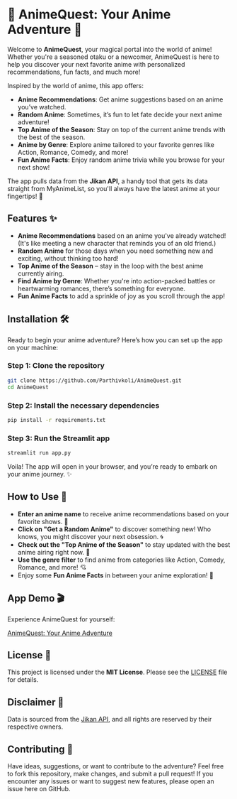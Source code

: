  # 🎥 AnimeQuest: Your Anime Adventure 🌟

Welcome to **AnimeQuest**, your magical portal into the world of anime! Whether you're a seasoned otaku or a newcomer, AnimeQuest is here to help you discover your next favorite anime with personalized recommendations, fun facts, and much more! 

Inspired by the world of anime, this app offers:

- **Anime Recommendations**: Get anime suggestions based on an anime you’ve watched.
- **Random Anime**: Sometimes, it’s fun to let fate decide your next anime adventure!
- **Top Anime of the Season**: Stay on top of the current anime trends with the best of the season.
- **Anime by Genre**: Explore anime tailored to your favorite genres like Action, Romance, Comedy, and more!
- **Fun Anime Facts**: Enjoy random anime trivia while you browse for your next show!

The app pulls data from the **Jikan API**, a handy tool that gets its data straight from MyAnimeList, so you'll always have the latest anime at your fingertips! 🌸

## Features ✨

- **Anime Recommendations** based on an anime you've already watched! (It's like meeting a new character that reminds you of an old friend.)
- **Random Anime** for those days when you need something new and exciting, without thinking too hard!
- **Top Anime of the Season** – stay in the loop with the best anime currently airing.
- **Find Anime by Genre**: Whether you're into action-packed battles or heartwarming romances, there’s something for everyone.
- **Fun Anime Facts** to add a sprinkle of joy as you scroll through the app!

## Installation 🛠️

Ready to begin your anime adventure? Here’s how you can set up the app on your machine:

### Step 1: Clone the repository

```bash
git clone https://github.com/Parthivkoli/AnimeQuest.git
cd AnimeQuest
```

### Step 2: Install the necessary dependencies

```bash
pip install -r requirements.txt
```

### Step 3: Run the Streamlit app

```bash
streamlit run app.py
```

Voila! The app will open in your browser, and you’re ready to embark on your anime journey. ✨

## How to Use 🔮

- **Enter an anime name** to receive anime recommendations based on your favorite shows. 🌟
- **Click on "Get a Random Anime"** to discover something new! Who knows, you might discover your next obsession. 🌀
- **Check out the "Top Anime of the Season"** to stay updated with the best anime airing right now. 🚀
- **Use the genre filter** to find anime from categories like Action, Comedy, Romance, and more! 💘
- Enjoy some **Fun Anime Facts** in between your anime exploration! 🎉

## App Demo 🎬

Experience AnimeQuest for yourself:

[AnimeQuest: Your Anime Adventure](https://animequest.streamlit.app)

## License 📜

This project is licensed under the **MIT License**. Please see the [LICENSE](LICENSE) file for details.

## Disclaimer 📝

Data is sourced from the [Jikan API](https://jikan.moe), and all rights are reserved by their respective owners.

## Contributing 🤝

Have ideas, suggestions, or want to contribute to the adventure? Feel free to fork this repository, make changes, and submit a pull request! If you encounter any issues or want to suggest new features, please open an issue here on GitHub.
